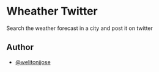 
# Wheather Twitter


Search the weather forecast in a city and post it on twitter


## Author

- [@welitonjjose](https://github.com/welitonjjose/)

